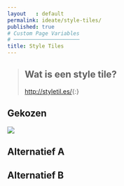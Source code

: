 ```yaml
---
layout   : default
permalink: ideate/style-tiles/
published: true
# Custom Page Variables
# ─────────────────────
title: Style Tiles
---
```


> ## Wat is een style tile?
> <http://styletil.es/>{:}


## Gekozen

<img src="assets/images/tile.png">

## Alternatief A

## Alternatief B
